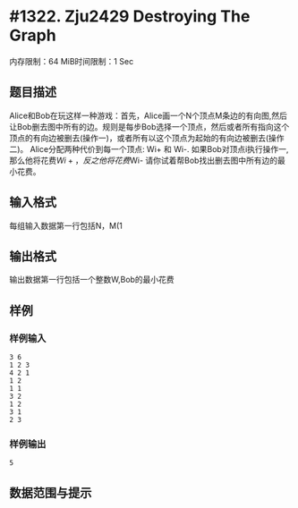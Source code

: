 # #1322. Zju2429 Destroying The Graph

内存限制：64 MiB时间限制：1 Sec

## 题目描述

Alice和Bob在玩这样一种游戏：首先，Alice画一个N个顶点M条边的有向图,然后让Bob删去图中所有的边。规则是每步Bob选择一个顶点，然后或者所有指向这个顶点的有向边被删去(操作一)，或者所有以这个顶点为起始的有向边被删去(操作二)。
Alice分配两种代价到每一个顶点: Wi+ 和 Wi-. 如果Bob对顶点i执行操作一,那么他将花费$Wi+，反之他将花费$Wi-
请你试着帮Bob找出删去图中所有边的最小花费。

## 输入格式

每组输入数据第一行包括N，M(1 

## 输出格式

输出数据第一行包括一个整数W,Bob的最小花费

## 样例

### 样例输入

    
    3 6
    1 2 3
    4 2 1
    1 2
    1 1
    3 2
    1 2
    3 1
    2 3
    
    

### 样例输出

    
    5
    
    

## 数据范围与提示
